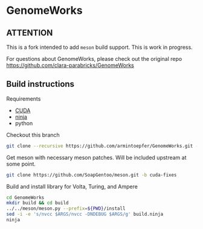 # GenomeWorks

## ATTENTION
This is a fork intended to add `meson` build support. This is work in progress.

For questions about GenomeWorks, please check out the original repo
https://github.com/clara-parabricks/GenomeWorks

## Build instructions
Requirements
 - [CUDA](https://developer.nvidia.com/CUDA-zone)
 - [ninja](https://ninja-build.org/)
 - python

Checkout this branch

```bash
git clone --recursive https://github.com/armintoepfer/GenomeWorks.git -b mesonify
```

Get meson with necessary meson patches. Will be included upstream at some point.

```bash
git clone https://github.com/SoapGentoo/meson.git -b cuda-fixes
```

Build and install library for Volta, Turing, and Ampere
```bash
cd GenomeWorks
mkdir build && cd build
../../meson/meson.py --prefix=${PWD}/install
sed -i -e 's/nvcc $ARGS/nvcc -DNDEBUG $ARGS/g' build.ninja
ninja
```


